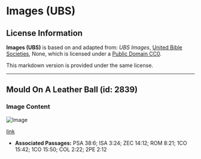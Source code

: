 # Images (UBS)

## License Information

**Images (UBS)** is based on and adapted from: _UBS Images_, [United Bible Societies](https://unitedbiblesocieties.org/), None, which is licensed under a [Public Domain CC0](https://creativecommons.org/public-domain/cc0/).

This markdown version is provided under the same license.



--------------------------------

## Mould On A Leather Ball (id: 2839)

### Image Content

![Image](https://cdn.aquifer.bible/aquifer-content/resources/Media/WEB-0649_mould_on_a_leather_ball.jpg)

[link](https://cdn.aquifer.bible/aquifer-content/resources/Media/WEB-0649_mould_on_a_leather_ball.jpg)

* **Associated Passages:** PSA 38:6; ISA 3:24; ZEC 14:12; ROM 8:21; 1CO 15:42; 1CO 15:50; COL 2:22; 2PE 2:12

